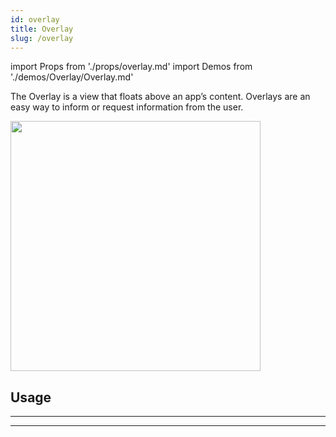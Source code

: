 ```yaml
---
id: overlay
title: Overlay
slug: /overlay
---
```


import Props from './props/overlay.md'
import Demos from './demos/Overlay/Overlay.md'

The Overlay is a view that floats above an app’s content. Overlays are an easy
way to inform or request information from the user.

<img src="/img/overlay.png" width="400" />

## Usage

<Demos />

---

<Props />

---
